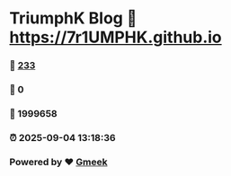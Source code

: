 # TriumphK Blog :link: https://7r1UMPHK.github.io 
### :page_facing_up: [233](https://7r1UMPHK.github.io/tag.html) 
### :speech_balloon: 0 
### :hibiscus: 1999658 
### :alarm_clock: 2025-09-04 13:18:36 
### Powered by :heart: [Gmeek](https://github.com/Meekdai/Gmeek)
